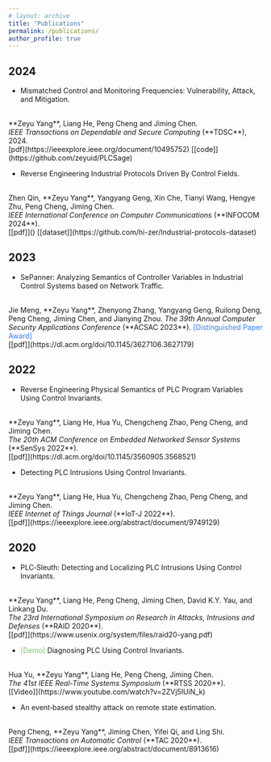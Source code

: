 ```yaml
---
# layout: archive
title: "Publications"
permalink: /publications/
author_profile: true
---
```


## 2024

* Mismatched Control and Monitoring Frequencies: Vulnerability, Attack, and Mitigation. 
<br>
**Zeyu Yang**, Liang He, Peng Cheng and Jiming Chen. 
<br>
<i>IEEE Transactions on Dependable and Secure Computing</i> (**TDSC**), 2024. 
<br>
[pdf](https://ieeexplore.ieee.org/document/10495752)
[[code]](https://github.com/zeyuid/PLCSage)

* Reverse Engineering Industrial Protocols Driven By Control Fields. 
<br>
Zhen Qin, **Zeyu Yang**, Yangyang Geng, Xin Che, Tianyi Wang, Hengye Zhu, Peng Cheng, Jiming Chen.
<br>
<i>IEEE International Conference on Computer Communications</i> (**INFOCOM 2024**). 
<br>
[[pdf]]()
[[dataset]](https://github.com/hi-zer/Industrial-protocols-dataset)


## 2023

* SePanner: Analyzing Semantics of Controller Variables in Industrial Control Systems based on Network Traffic. 
<br>
Jie Meng, **Zeyu Yang**, Zhenyong Zhang, Yangyang Geng, Ruilong Deng, Peng Cheng, Jiming Chen, and Jianying Zhou. 
<i>The 39th Annual Computer Security Applications Conference</i> (**ACSAC 2023**). <font color="#327ef6">[Distinguished Paper Award]</font>
<br>
[[pdf]](https://dl.acm.org/doi/10.1145/3627106.3627179)



## 2022

* Reverse Engineering Physical Semantics of PLC Program Variables Using Control Invariants. 
<br>
**Zeyu Yang**, Liang He, Hua Yu, Chengcheng Zhao, Peng Cheng, and Jiming Chen. 
<br>
<i>The 20th ACM Conference on Embedded Networked Sensor Systems</i> (**SenSys 2022**). 
<br>
[[pdf]](https://dl.acm.org/doi/10.1145/3560905.3568521)


* Detecting PLC Intrusions Using Control Invariants. 
<br>
**Zeyu Yang**, Liang He, Hua Yu, Chengcheng Zhao, Peng Cheng, and Jiming Chen. 
<br>
<i>IEEE Internet of Things Journal</i> (**IoT-J 2022**). 
<br>
[[pdf]](https://ieeexplore.ieee.org/abstract/document/9749129)



## 2020

* PLC‐Sleuth: Detecting and Localizing PLC Intrusions Using Control Invariants. 
<br>
**Zeyu Yang**, Liang He, Peng Cheng, Jiming Chen, David K.Y. Yau, and Linkang Du. 
<br>
<i>The 23rd International Symposium on Research in Attacks, Intrusions and Defenses</i> (**RAID 2020**). 
<br>
[[pdf]](https://www.usenix.org/system/files/raid20-yang.pdf)

* <font color="#7cc868">[Demo]</font> Diagnosing PLC Using Control Invariants. 
<br>
Hua Yu, **Zeyu Yang**, Liang He, Peng Cheng, Jiming Chen.
<br>
<i>The 41st IEEE Real-Time Systems Symposium</i> (**RTSS 2020**). 
<br>
[[Video]](https://www.youtube.com/watch?v=2ZVj5IUiN_k) 

* An event‐based stealthy attack on remote state estimation. 
<br>
Peng Cheng, **Zeyu Yang**, Jiming Chen, Yifei Qi, and Ling Shi.
<br>
<i>IEEE Transactions on Automatic Control</i> (**TAC 2020**). 
<br>
[[pdf]](https://ieeexplore.ieee.org/abstract/document/8913616)

